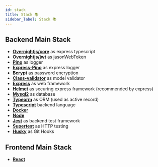 ```yaml
---
id: stack
title: Stack 📚
sidebar_label: Stack 📚
---
```


## Backend Main Stack

- **[Overnightjs/core](https://github.com/seanpmaxwell/overnight/tree/master/src/core#overnight-core)** as express typescript
- **[Overnightjs/jwt](https://github.com/seanpmaxwell/overnight/tree/master/src/core#overnight-jwt)** as jasonWebToken
- **[Pino](http://getpino.io/)** as logger
- **[Express-Pino](https://www.npmjs.com/package/express-pino-logger)** as express logger
- **[Bcrypt](https://www.npmjs.com/package/bcrypt)** as password encryption
- **[Class-validator](https://github.com/typestack/class-validator)** as model validator
- **[Express](https://expressjs.com/)** as web framework
- **[Helmet](https://helmetjs.github.io/)** as securing express framework (recommended by express)
- **[Mysql2](https://www.npmjs.com/package/mysql2)** as database
- **[Typeorm](https://typeorm.io/#/)** as ORM (used as active record)
- **[Typescript](https://www.typescriptlang.org/)** backend language
- **[Docker](https://www.docker.com/)**
- **[Node](https://nodejs.org/en/)**
- **[Jest](https://jestjs.io/)** as backend test framework
- **[Supertest](https://www.npmjs.com/package/supertest)** as HTTP testing
- **[Husky](https://github.com/typicode/husky)** as Git Hooks

## Frontend Main Stack

- **[React](https://reactjs.org/)**
